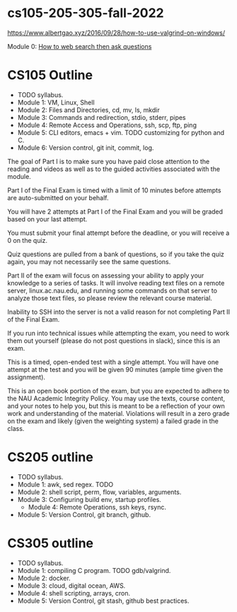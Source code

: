 # cs105-205-305-fall-2022

https://www.albertgao.xyz/2016/09/28/how-to-use-valgrind-on-windows/

Module 0: [How to web search then ask questions](how-to-ask-questions.md)

# CS105 Outline

- TODO syllabus.
- Module 1: VM, Linux, Shell
- Module 2: Files and Directories, cd, mv, ls, mkdir
- Module 3: Commands and redirection, stdio, stderr, pipes
- Module 4: Remote Access and Operations, ssh, scp, ftp, ping
- Module 5: CLI editors, emacs + vim. TODO customizing for python and C.
- Module 6: Version control, git init, commit, log.


The goal of Part I is to make sure you have paid close attention to the reading and videos as well as to the guided activities associated with the module. 

Part I of the Final Exam is timed with a limit of 10 minutes before attempts are auto-submitted on your behalf. 
	
You will have 2 attempts at Part I of the Final Exam and you will be graded based on your last attempt. 
	
You must submit your final attempt before the deadline, or you will receive a 0 on the quiz.
	
Quiz questions are pulled from a bank of questions, so if you take the quiz again, you may not necessarily see the same questions.

Part II of the exam will focus on assessing your ability to apply your
knowledge to a series of tasks. It will involve reading text files on
a remote server, linux.ac.nau.edu, and running some commands on that
server to analyze those text files, so please review the relevant
course material.

Inability to SSH into the server is not a valid reason for not
completing Part II of the Final Exam.

If you run into technical issues while attempting the exam, you need
to work them out yourself (please do not post questions in slack),
since this is an exam.

This is a timed, open-ended test with a single attempt. You will have
one attempt at the test and you will be given 90 minutes (ample time
given the assignment).

This is an open book portion of the exam, but you are expected to
adhere to the NAU Academic Integrity Policy. You may use the texts,
course content, and your notes to help you, but this is meant to be a
reflection of your own work and understanding of the
material. Violations will result in a zero grade on the exam and
likely (given the weighting system) a failed grade in the class.

# CS205 outline

- TODO syllabus.
- Module 1: awk, sed regex. TODO 
- Module 2: shell script, perm, flow, variables, arguments.
- Module 3: Configuring build env, startup profiles.
  - Module 4: Remote Operations, ssh keys, rsync.
- Module 5: Version Control, git branch, github.

# CS305 outline

- TODO syllabus.
- Module 1: compiling C program. TODO gdb/valgrind.
- Module 2: docker.
- Module 3: cloud, digital ocean, AWS.
- Module 4: shell scripting, arrays, cron.
- Module 5: Version Control, git stash, github best practices.
